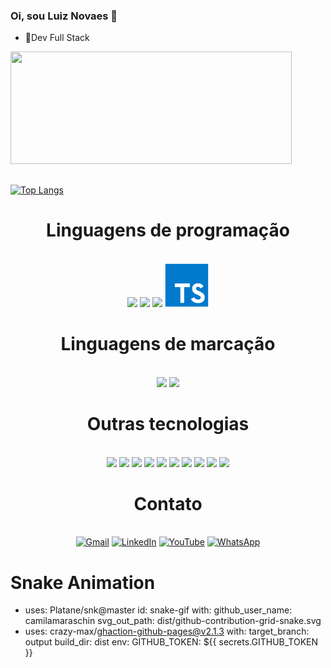 ### Oi, sou Luiz Novaes 👋


- 🔭Dev Full Stack

<div align-item=center>
 <a href="https://github.com/LuizHenriqueLeandroNovaes">
  <img width="450em" height="180em" src="https://github-readme-stats-sigma-five.vercel.app/api?username=LuizHenriqueLeandroNovaes&show_icons=true&theme=nightowl&include_all_commits=true&count_private=true&custom_title=LuizHenriqueLeandroNovaes%20Roza%20%27s%20GitHub%20Stats"/>
  
</div>
 
 ##
 
 [![Top Langs](https://github-readme-stats.vercel.app/api/top-langs/?username=LuizHenriqueLeandroNovaes)](https://github.com/anuraghazra/github-readme-stats)

##
 
 <h1 align="center"><b>Linguagens de programação</b></h1> <br>

<div align="center">
            <img  height="70em"src="https://cdn.jsdelivr.net/gh/devicons/devicon/icons/javascript/javascript-plain.svg" />
           <img height="70em" src="https://cdn.jsdelivr.net/gh/devicons/devicon/icons/python/python-original.svg" />
           <img height="70em" src="https://cdn.jsdelivr.net/gh/devicons/devicon/icons/c/c-original.svg" />
           <img height="70em" src="https://raw.githubusercontent.com/devicons/devicon/master/icons/typescript/typescript-original.svg" />

</div>
 
 <h1 align="center">Linguagens de marcação</h1> <br>
 
<div align="center">
            <img height="70em" src="https://cdn.jsdelivr.net/gh/devicons/devicon/icons/html5/html5-original.svg" />
            <img height="70em" src="https://cdn.jsdelivr.net/gh/devicons/devicon/icons/css3/css3-original.svg" />
  </div>
 
 <h1 align="center">Outras tecnologias</h1> <br>
 
 <div align="center">
            <img height="90em"src="https://cdn.jsdelivr.net/gh/devicons/devicon/icons/nodejs/nodejs-original-wordmark.svg" />
            <img height="80em" src="https://cdn.jsdelivr.net/gh/devicons/devicon/icons/npm/npm-original-wordmark.svg" />
             <img height="60em"src="https://cdn.jsdelivr.net/gh/devicons/devicon/icons/postgresql/postgresql-original-wordmark.svg" />
            <img height="60em" src="https://cdn.jsdelivr.net/gh/devicons/devicon/icons/react/react-original-wordmark.svg" />
             <img height="60em" src="https://cdn.iconscout.com/icon/free/png-512/figma-3521426-2944870.png?f=avif&w=256" />  
            <img height="80em" src="https://cdn.jsdelivr.net/gh/devicons/devicon/icons/arduino/arduino-original-wordmark.svg" />
            <img height="60em" src="https://cdn.jsdelivr.net/gh/devicons/devicon/icons/canva/canva-original.svg" />
            <img height="60em" src="https://cdn.jsdelivr.net/gh/devicons/devicon/icons/git/git-original.svg" />
            <img height="60em" src="https://cdn.jsdelivr.net/gh/devicons/devicon/icons/github/github-original.svg" />
            <img height="60em" src="https://cdn.jsdelivr.net/gh/devicons/devicon/icons/heroku/heroku-plain-wordmark.svg" />      
</div>

 ##
 
 <h1 align="center">Contato</h1> <br>
 
<div align="center">
    <a href="mailto:henrique.novaes93@gmail.com"><img src="https://img.shields.io/badge/Gmail-D14836?style=for-the-badge&logo=gmail&logoColor=white" alt="Gmail"></a>
    <a href="https://www.linkedin.com/in/luizhnovaes/" target="_blank"><img src="https://img.shields.io/badge/-LinkedIn-%230077B5?style=for-the-badge&logo=linkedin&logoColor=white" alt="LinkedIn"></a>
    <a href="https://www.youtube.com/@magnavideotecaderesolucoes6445/playlists" target="_blank"><img src="https://img.shields.io/badge/YouTube-FF0000?style=for-the-badge&logo=youtube&logoColor=white" alt="YouTube"></a>
    <a href="https://wa.me/5581984418086"><img src="https://img.shields.io/badge/WhatsApp-25D366?style=for-the-badge&logo=whatsapp&logoColor=white" alt="WhatsApp"></a>
</div>
 
   # Snake Animation
  - uses: Platane/snk@master
    id: snake-gif
    with:
      github_user_name: camilamaraschin
      svg_out_path: dist/github-contribution-grid-snake.svg
  - uses: crazy-max/ghaction-github-pages@v2.1.3
    with:
      target_branch: output
      build_dir: dist
    env:
      GITHUB_TOKEN: ${{ secrets.GITHUB_TOKEN }}

